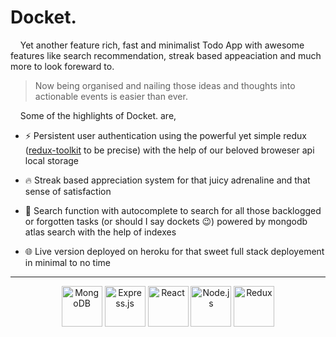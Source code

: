 # Docket.

&nbsp;&nbsp;&nbsp;&nbsp;Yet another feature rich, fast and minimalist Todo App with awesome features like search recommendation, streak based appeaciation and much more to look foreward to.

> Now being organised and nailing those ideas and thoughts into actionable events is easier than ever.

&nbsp;&nbsp;&nbsp;&nbsp;Some of the highlights of Docket. are,

- ⚡ Persistent user authentication using the powerful yet simple redux ([redux-toolkit](https://redux-toolkit.js.org/) to be precise) with the help of our beloved broweser api local storage

- 🔥 Streak based appreciation system for that juicy adrenaline and that sense of satisfaction

- 🔎 Search function with autocomplete to search for all those backlogged or forgotten tasks (or should I say dockets 😉) powered by mongodb atlas search with the help of indexes

- 🌐 Live version deployed on heroku for that sweet full stack deployement in minimal to no time

---

<p align="center">
  <img src="https://cdn.jsdelivr.net/gh/devicons/devicon/icons/mongodb/mongodb-original.svg" width="65" height="65" alt="MongoDB"/>
  <img src="https://cdn.jsdelivr.net/gh/devicons/devicon/icons/express/express-original.svg" width="65" height="65" alt="Express.js"/>
  <img src="https://cdn.jsdelivr.net/gh/devicons/devicon/icons/react/react-original.svg" width="65" height="65" alt="React"/>
  <img src="https://cdn.jsdelivr.net/gh/devicons/devicon/icons/nodejs/nodejs-original.svg" width="65" height="65" alt="Node.js"/>
  <img src="https://cdn.jsdelivr.net/gh/devicons/devicon/icons/redux/redux-original.svg" width="65" height="65" alt="Redux"/>
</p>
